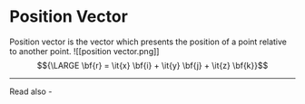 # Position Vector
Position vector is the vector which presents the position of a point relative to another point.
![[position vector.png]]
$${\LARGE \bf{r} = \it{x}  \bf{i} + \it{y} \bf{j} + \it{z} \bf{k}}$$


---
Read also - 